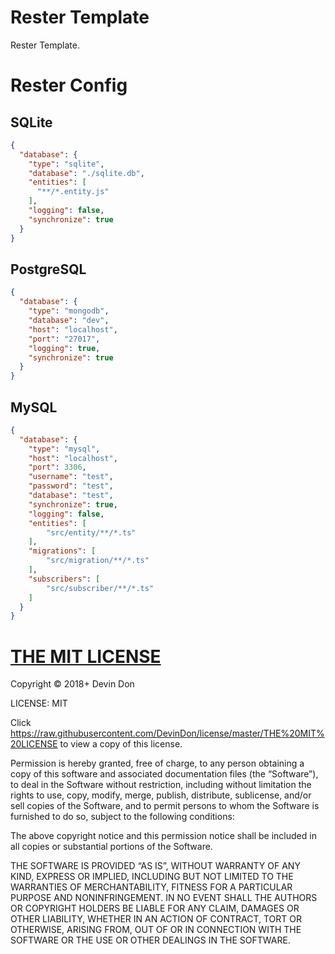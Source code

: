 # Rester Template

Rester Template.

# Rester Config

## SQLite

```json
{
  "database": {
    "type": "sqlite",
    "database": "./sqlite.db",
    "entities": [
      "**/*.entity.js"
    ],
    "logging": false,
    "synchronize": true
  }
}
```

## PostgreSQL

```json
{
  "database": {
    "type": "mongodb",
    "database": "dev",
    "host": "localhost",
    "port": "27017",
    "logging": true,
    "synchronize": true
  }
}
```

## MySQL

```json
{
  "database": {
    "type": "mysql",
    "host": "localhost",
    "port": 3306,
    "username": "test",
    "password": "test",
    "database": "test",
    "synchronize": true,
    "logging": false,
    "entities": [
        "src/entity/**/*.ts"
    ],
    "migrations": [
        "src/migration/**/*.ts"
    ],
    "subscribers": [
        "src/subscriber/**/*.ts"
    ]
  }
}
```

# [THE MIT LICENSE](https://raw.githubusercontent.com/DevinDon/license/master/THE%20MIT%20LICENSE)

Copyright © 2018+ Devin Don

LICENSE: MIT

Click https://raw.githubusercontent.com/DevinDon/license/master/THE%20MIT%20LICENSE to view a copy of this license.

Permission is hereby granted, free of charge, to any person obtaining a copy of this software and associated documentation files (the “Software”), to deal in the Software without restriction, including without limitation the rights to use, copy, modify, merge, publish, distribute, sublicense, and/or sell copies of the Software, and to permit persons to whom the Software is furnished to do so, subject to the following conditions:

The above copyright notice and this permission notice shall be included in all copies or substantial portions of the Software.

THE SOFTWARE IS PROVIDED “AS IS”, WITHOUT WARRANTY OF ANY KIND, EXPRESS OR IMPLIED, INCLUDING BUT NOT LIMITED TO THE WARRANTIES OF MERCHANTABILITY, FITNESS FOR A PARTICULAR PURPOSE AND NONINFRINGEMENT. IN NO EVENT SHALL THE AUTHORS OR COPYRIGHT HOLDERS BE LIABLE FOR ANY CLAIM, DAMAGES OR OTHER LIABILITY, WHETHER IN AN ACTION OF CONTRACT, TORT OR OTHERWISE, ARISING FROM, OUT OF OR IN CONNECTION WITH THE SOFTWARE OR THE USE OR OTHER DEALINGS IN THE SOFTWARE.
